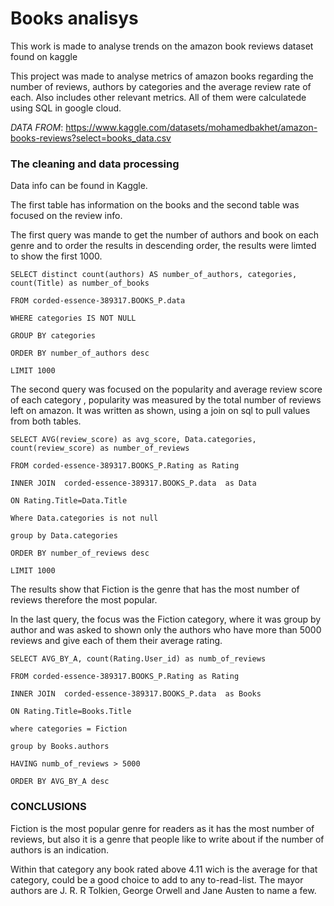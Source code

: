 # Books analisys
This work is made to analyse trends on the amazon book reviews dataset found on kaggle

This project was made to analyse metrics of amazon books regarding the number of reviews, authors by categories and the average review rate of each. Also includes other relevant metrics. All of them were calculatede using SQL in google cloud.

_DATA FROM_: https://www.kaggle.com/datasets/mohamedbakhet/amazon-books-reviews?select=books_data.csv 

### The cleaning and data processing
Data info can be found in Kaggle.

The first table has information on the books and the second table was focused on the review info.

The first query was mande to get the number of authors and book on each genre and to order the results in descending order, the results were limted to show the first 1000. 

`SELECT distinct count(authors) AS number_of_authors, categories, count(Title) as number_of_books`

`FROM corded-essence-389317.BOOKS_P.data`

`WHERE categories IS NOT NULL`

`GROUP BY categories`

`ORDER BY number_of_authors desc`

`LIMIT 1000`
 
The second query was focused on the popularity and average review score of each category , popularity was measured by the total number of reviews left on amazon.
It was written as shown, using a join on sql to pull values from both tables.

`SELECT AVG(review_score) as avg_score, Data.categories, count(review_score) as number_of_reviews`

`FROM corded-essence-389317.BOOKS_P.Rating as Rating`

`INNER JOIN  corded-essence-389317.BOOKS_P.data  as Data`

`ON Rating.Title=Data.Title`

`Where Data.categories is not null`

`group by Data.categories`

`ORDER BY number_of_reviews desc`

`LIMIT 1000`

The results show that Fiction is the genre that has the most number of reviews therefore the most popular.

In the last query, the focus was the Fiction category, where it was group by author and was asked to shown only the authors who have more than 5000 reviews and give each of them their average rating.


`SELECT AVG_BY_A, count(Rating.User_id) as numb_of_reviews`

`FROM corded-essence-389317.BOOKS_P.Rating as Rating`

`INNER JOIN  corded-essence-389317.BOOKS_P.data  as Books`

`ON Rating.Title=Books.Title`

`where categories = Fiction`

`group by Books.authors`

`HAVING numb_of_reviews > 5000`

`ORDER BY AVG_BY_A desc`

### CONCLUSIONS

Fiction is the most popular genre for readers as it has the most number of reviews, but also it is a genre that people like to write about if the number of authors is an indication.

Within that category any book rated above 4.11 wich is the average for that category, could be a good choice to add to any to-read-list. The mayor authors are J. R. R Tolkien, George Orwell and Jane Austen to name a few.


